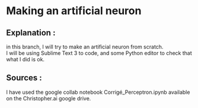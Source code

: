 # Making an artificial neuron

## Explanation : 
in this branch, I will try to make an artificial neuron from scratch.  
I will be using Sublime Text 3 to code, and some Python editor to check that what I did is ok. 


## Sources :
I have used the google collab notebook Corrigé_Perceptron.ipynb available on the Christopher.ai google drive. 
